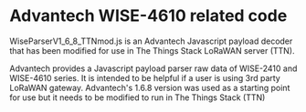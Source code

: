 # Advantech WISE-4610 related code 

WiseParserV1_6_8_TTNmod.js is an Advantech Javascript payload decoder that has been modified for use in The Things Stack LoRaWAN server (TTN). 

Advantech provides a Javascript payload parser raw data of WISE-2410 and WISE-4610 series. It is intended to be helpful if a user is using 3rd party LoRaWAN gateway.
Advantech's 1.6.8 version was used as a starting point for use but it needs to be modified to run in The Things Stack (TTN)
